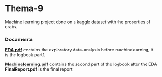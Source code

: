 # Thema-9
Machine learning project done on a kaggle dataset with the properties of crabs. 

### Documents
[**EDA.pdf**](https://github.com/376308/Thema-9/blob/master/EDA.pdf) contains the exploratory data-analysis before machinelearning, it is the logbook part1.

[**Machinelearning.pdf**]() contains the second part of the logbook after the EDA
**FinalReport.pdf** is the final report 
